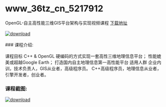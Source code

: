 # www_36tz_cn_5217912
OpenGL-自主高性能三维GIS平台架构与实现视频课程
[下载地址](http://www.36tz.cn/article/5217912 "下载地址")
<br/></br>[![download](http://36tz.cn/muke_img/2021_01_1-107-300x168.png "下载地址")](http://www.36tz.cn/article/5217912 "下载地址")
<br/></br>### 课程介绍:<br/></br>课程目标
C++ & OpenGL 硬编码的方式实现一套高性三维地理信息平台；
性能媲美或超越Google Earth；
打造国内自主地理信息第一高性能平台
适用人群
企业内训，技术负责人，GIS从业者，高级程序员。
C++高级程序员，地理信息从业者，引擎开发者，创业者。

### 课程截图:
[![download](http://36tz.cn/muke_img/2021_01_2-124.png "下载地址")](http://www.36tz.cn/article/5217912 "下载地址")

